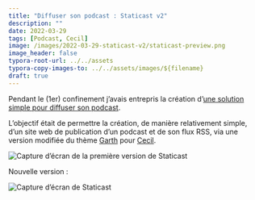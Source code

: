 ```yaml
---
title: "Diffuser son podcast : Staticast v2"
description: ""
date: 2022-03-29
tags: [Podcast, Cecil]
image: /images/2022-03-29-staticast-v2/staticast-preview.png
image_header: false
typora-root-url: ../../assets
typora-copy-images-to: ../../assets/images/${filename}
draft: true
---
```


Pendant le (1er) confinement j’avais entrepris la création d’[une solution simple pour diffuser son podcast](2020-08-09-diffuser-son-podcast.md).

L’objectif était de permettre la création, de manière relativement simple, d’un site web de publication d’un podcast et de son flux RSS, via une version modifiée du thème [Garth](https://github.com/Cecilapp/theme-garth#readme) pour [Cecil](https://cecil.app).

![Capture d’écran de la première version de Staticast](/images/2022-03-29-staticast-v2/staticast-preview-garth.png "Capture d’écran de la première version de Staticast")

Nouvelle version :

![Capture d’écran de Staticast](/images/2022-03-29-staticast-v2/staticast-preview.png "Capture d’écran de la nouvelle version de Staticast")
